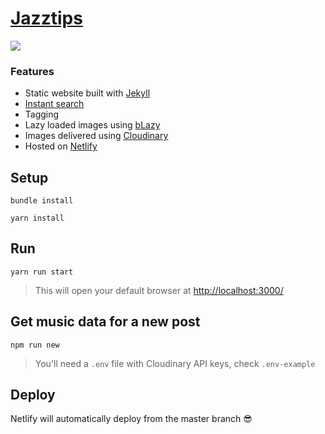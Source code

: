 # [Jazztips](https://jazztips.se/)

<a href="https://www.netlify.com">
  <img src="https://www.netlify.com/img/global/badges/netlify-color-bg.svg"/>
</a>

### Features

+ Static website built with [Jekyll](https://jekyllrb.com/)
+ [Instant search](https://jazztips.se/sok/)
+ Tagging [](https://jazztips.se/taggar/blade/)
+ Lazy loaded images using [bLazy](http://dinbror.dk/blog/blazy/)
+ Images delivered using [Cloudinary](https://cloudinary.com/)
+ Hosted on [Netlify](https://netlify.com)

## Setup

    bundle install

    yarn install

## Run

    yarn run start

> This will open your default browser at [http://localhost:3000/](http://localhost:3000)

## Get music data for a new post

    npm run new

> You'll need a `.env` file with Cloudinary API keys, check `.env-example`

## Deploy

Netlify will automatically deploy from the master branch 😎
